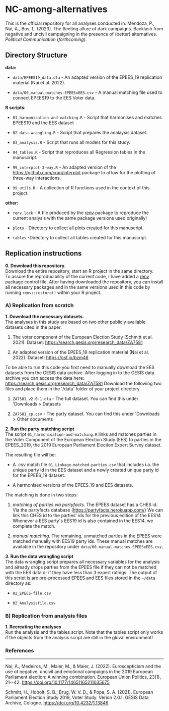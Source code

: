 # NC-among-alternatives

This is the official repository for all analyses conducted in: Mendoza,
P., Nai, A., Bos, L. (2023). The fleeting allure of dark campaigns.
Backlash from negative and uncivil campaigning in the presence of
(better) alternatives. *Political Communication* (*forthcoming*).

## Directory Structure

**data:**

-   `data/EPEES19_data.dta` - An adapted version of the EPEES_19
    replication material (Nai et al. 2022).

-   `data/00_manual-matches-EPEESxEES.csv` - A manual matching file used
    to connect EPEES19 to the EES Voter data.

**R scripts:**

-   `01_harmonisation-and-matching.R` - Script that harmonises and
    matches EPEES19 and the EES dataset

-   `02_data-wrangling.R` - Script that prepares the analaysis dataset.

-   `03_analysis.R` - Script that runs all models for this study.

-   `04_tables.R` - Script that reproduces all Regression tables in the
    manuscript.

-   `99_interplot-3-way.R` - An adapted version of the
    <https://github.com/cran/interplot> package to al low for the
    plotting of three-way interactions.

-   `99_utils.R` - A collection of R functions used in the context of
    this project.

**other:**

-   `renv.lock` - A file produced by the
    [renv](https://rstudio.github.io/renv/articles/renv.html) package to
    reproduce the current analysis with the same package versions used
    originally!

-   `plots` - Directory to collect all plots created for this
    manuscript.

-   `tables` -Directory to collect all tables created for this
    manuscript.

## Replication instructions

**0. Download this repository.**\
Download the entire repository, start an R project in the same
directory.\
To assure the reproducibility of the current code, I have added a
[renv](https://rstudio.github.io/renv/articles/renv.html) package
control file. After having downloaded the repository, you can install
all necessary packages and in the same versions used in this code by
running `renv::restore()` within your R project.

### A) Replication from scratch

**1. Download the necessary datasets.**\
The analyses in this study are based on two other publicly available
datasets cited in the paper:

1.  The voter component of the European Election Study (Schmitt et al.
    2021). Dataset: <https://search.gesis.org/research_data/ZA7581>

2.  An adapted version of the EPEES_19 replication material (Nai et al.
    2022). Dataset: <https://osf.io/bzm48>

To be able to run this code you first need to manually download the EES
datasets from the GESIS data archive. After logging in to the GESIS data
archive you can access the data here:
<https://search.gesis.org/research_data/ZA7581> Download the following
two files and place them in the '/data' folder of your project
directory.

1.  `ZA7581_v2-0-1.dta` - The full dataset. You can find this under
    'Downloads \> Datasets

2.  `ZA7581_cp.csv` - The party dataset. You can find this under
    'Downloads \> Other documents

**2. Run the party matching script**\
The script `01_harmonisation-and-matching.R` links and matches parties
in the Voter Component of the European Election Study (EES) to parties
in the EPEES_2019, the 2019 European Parliament Election Expert Survey
dataset.

The resulting file will be:

-   A .csv match file `01_Linkage-matched-parties.csv` that includes
    i.a. the unique party id in the EES dataset and a newly created
    unique party id for the EPEES_19 dataset.

-   A harmonised versions of the EPEES_19 and EES datasets.

The matching is done in two steps:

1.  *matching of parties via partyfacts*. The EPEES dataset has a CHES
    id. Via the partyfacts database
    (<https://partyfacts.herokuapp.com/>) We can link this CHES id to
    the parties' ids for the previous edition of the EES14 Whenever a
    EES party's EES19 id is also contained in the EES14, we complete the
    match.

2.  *manual matching*. The remaining, unmatched parties in the EPEES
    were matched manually with EES19 party ids. These manual matches are
    available in the repository under
    `data/00_manual-matches-EPEESxEES.csv`.

**3. Run the data wrangling script**\
The data wrangling script prepares all necessary variables for the
analysis and already drops parties from the EPEES file if they can not
be matched with the EES data or if they have less than 3 expert ratings.
The output of this script is are pre-processed EPEES and EES files
stored in the `~/data` directory as:

-   `02_EPEES-file.csv`

-   `02_Analysisfile.csv`

### B) Replication from analysis files

**1. Recreating the analyses**\
Run the analysis and the tables script. Note that the tables script only
works if the objects from the analysis script are still in the gloval
environment!

### References

------------------------------------------------------------------------

Nai, A., Medeiros, M., Maier, M., & Maier, J. (2022). Euroscepticism and
the use of negative, uncivil and emotional campaigns in the 2019
European Parliament election: A winning combination. European Union
Politics, 23(1), 21--42. <https://doi.org/10.1177/14651165211035675>

Schmitt, H., Hobolt, S. B., Brug, W. V. D., & Popa, S. A. (2021).
European Parliament Election Study 2019, Voter Study. Verion 2.0.1.
GESIS Data Archive, Cologne. <https://doi.org/10.4232/1.13846>
